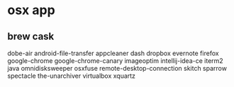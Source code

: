 # osx app

## brew cask

dobe-air
android-file-transfer
appcleaner
dash
dropbox
evernote
firefox
google-chrome
google-chrome-canary
imageoptim
intellij-idea-ce
iterm2
java
omnidisksweeper
osxfuse
remote-desktop-connection
skitch
sparrow
spectacle
the-unarchiver
virtualbox
xquartz
